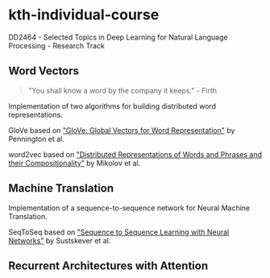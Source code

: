 # kth-individual-course
DD2464 - Selected Topics in Deep Learning for Natural Language Processing - Research Track

## Word Vectors
> "You shall know a word by the company it keeps." - Firth

Implementation of two algorithms for building distributed word representations.


GloVe based on ["GloVe: Global Vectors for Word Representation"](https://nlp.stanford.edu/pubs/glove.pdf) by Pennington et al.

word2vec based on ["Distributed Representations of Words and Phrases and their Compositionality"](https://arxiv.org/abs/1310.4546) by Mikolov et al.

## Machine Translation
Implementation of a sequence-to-sequence network for Neural Machine Translation.

SeqToSeq based on ["Sequence to Sequence Learning with Neural Networks"](https://arxiv.org/abs/1409.3215) by Sustskever et al.

## Recurrent Architectures with Attention
